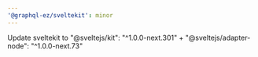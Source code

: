 ```yaml
---
'@graphql-ez/sveltekit': minor
---
```


Update sveltekit to "@sveltejs/kit": "^1.0.0-next.301" + "@sveltejs/adapter-node": "^1.0.0-next.73"
